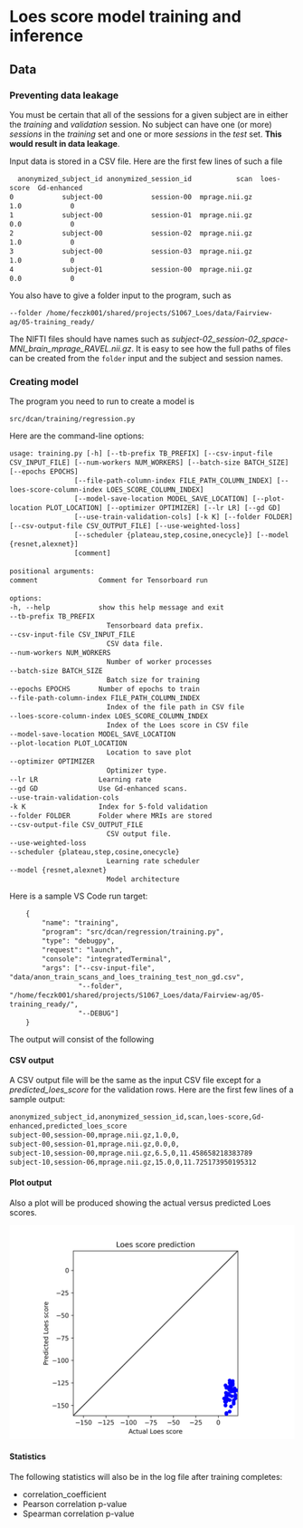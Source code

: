 # Loes score model training and inference

## Data

### Preventing data leakage

You must be certain that all of the sessions for a given subject are in either the *training* and *validation* session.  No subject can have one (or more) *sessions* in the *training* set and one or more *sessions* in the *test* set.  **This would result in data leakage**.

Input data is stored in a CSV file.  Here are the first few lines of such a file

      anonymized_subject_id anonymized_session_id           scan  loes-score  Gd-enhanced
    0            subject-00            session-00  mprage.nii.gz         1.0            0
    1            subject-00            session-01  mprage.nii.gz         0.0            0
    2            subject-00            session-02  mprage.nii.gz         1.0            0
    3            subject-00            session-03  mprage.nii.gz         1.0            0
    4            subject-01            session-00  mprage.nii.gz         0.0            0

You also have to give a folder input to the program, such as

    --folder /home/feczk001/shared/projects/S1067_Loes/data/Fairview-ag/05-training_ready/

The NIFTI files should have names such as *subject-02_session-02_space-MNI_brain_mprage_RAVEL.nii.gz*.  It is easy to see how the full paths of files can be created from the `folder` input and the subject and session names.

### Creating model

The program you need to run to create a model is

    src/dcan/training/regression.py

Here are the command-line options:

    usage: training.py [-h] [--tb-prefix TB_PREFIX] [--csv-input-file CSV_INPUT_FILE] [--num-workers NUM_WORKERS] [--batch-size BATCH_SIZE] [--epochs EPOCHS]
                    [--file-path-column-index FILE_PATH_COLUMN_INDEX] [--loes-score-column-index LOES_SCORE_COLUMN_INDEX]
                    [--model-save-location MODEL_SAVE_LOCATION] [--plot-location PLOT_LOCATION] [--optimizer OPTIMIZER] [--lr LR] [--gd GD]
                    [--use-train-validation-cols] [-k K] [--folder FOLDER] [--csv-output-file CSV_OUTPUT_FILE] [--use-weighted-loss]
                    [--scheduler {plateau,step,cosine,onecycle}] [--model {resnet,alexnet}]
                    [comment]

    positional arguments:
    comment               Comment for Tensorboard run

    options:
    -h, --help            show this help message and exit
    --tb-prefix TB_PREFIX
                            Tensorboard data prefix.
    --csv-input-file CSV_INPUT_FILE
                            CSV data file.
    --num-workers NUM_WORKERS
                            Number of worker processes
    --batch-size BATCH_SIZE
                            Batch size for training
    --epochs EPOCHS       Number of epochs to train
    --file-path-column-index FILE_PATH_COLUMN_INDEX
                            Index of the file path in CSV file
    --loes-score-column-index LOES_SCORE_COLUMN_INDEX
                            Index of the Loes score in CSV file
    --model-save-location MODEL_SAVE_LOCATION
    --plot-location PLOT_LOCATION
                            Location to save plot
    --optimizer OPTIMIZER
                            Optimizer type.
    --lr LR               Learning rate
    --gd GD               Use Gd-enhanced scans.
    --use-train-validation-cols
    -k K                  Index for 5-fold validation
    --folder FOLDER       Folder where MRIs are stored
    --csv-output-file CSV_OUTPUT_FILE
                            CSV output file.
    --use-weighted-loss
    --scheduler {plateau,step,cosine,onecycle}
                            Learning rate scheduler
    --model {resnet,alexnet}
                            Model architecture

Here is a sample VS Code run target:

        {
            "name": "training",
            "program": "src/dcan/regression/training.py",
            "type": "debugpy",
            "request": "launch",
            "console": "integratedTerminal",
            "args": ["--csv-input-file", "data/anon_train_scans_and_loes_training_test_non_gd.csv",
                     "--folder",  "/home/feczk001/shared/projects/S1067_Loes/data/Fairview-ag/05-training_ready/",
                     "--DEBUG"]
        }

The output will consist of the following

#### CSV output

A CSV output file will be the same as the input CSV file except for a *predicted_loes_score* for the validation rows.  Here are the first few lines of a sample output:

    anonymized_subject_id,anonymized_session_id,scan,loes-score,Gd-enhanced,predicted_loes_score
    subject-00,session-00,mprage.nii.gz,1.0,0,
    subject-00,session-01,mprage.nii.gz,0.0,0,
    subject-10,session-00,mprage.nii.gz,6.5,0,11.458658218383789
    subject-10,session-06,mprage.nii.gz,15.0,0,11.725173950195312

#### Plot output

Also a plot will be produced showing the actual versus predicted Loes scores.

![Loes score prediction](doc/img/sample_output/sample_loes_score_predictions.png)

#### Statistics

The following statistics will also be in the log file after training completes:

* correlation_coefficient
* Pearson correlation p-value
* Spearman correlation p-value
